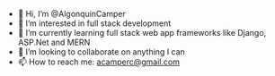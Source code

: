 - 👋 Hi, I’m @AlgonquinCamper
- 👀 I’m interested in full stack development
- 🌱 I’m currently learning full stack web app frameworks like Django, ASP.Net and MERN
- 💞️ I’m looking to collaborate on anything I can
- 📫 How to reach me: acamperc@gmail.com
